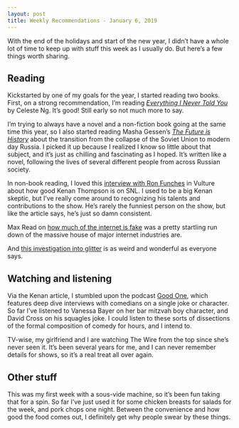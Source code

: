 ```yaml
---
layout: post
title: Weekly Recommendations - January 6, 2019
---
```


With the end of the holidays and start of the new year, I didn’t have a whole lot of time to keep up with stuff this week as I usually do. But here’s a few things worth sharing.

<!--more-->

## Reading
Kickstarted by one of my goals for the year, I started reading two books. First, on a strong recommendation, I’m reading *[Everything I Never Told You](https://www.celesteng.com/everything-i-never-told-you/)* by Celeste Ng. It’s good! Still early so not much more to say.

I’m trying to always have a novel and a non-fiction book going at the same time this year, so I also started reading Masha Gessen’s *[The Future is History](https://www.penguinrandomhouse.com/books/318687/the-future-is-history-by-masha-gessen/9781594634543/)* about the transition from the collapse of the Soviet Union to modern day Russia. I picked it up because I realized I know so little about that subject, and it’s just as chilling and fascinating as I hoped. It’s written like a novel, following the lives of several different people from across Russian society. 

In non-book reading, I loved this [interview with Ron Funches](https://www.vulture.com/2019/01/ron-funches-kenan-thompson-snl-underrated-interview.html) in Vulture about how good Kenan Thompson is on SNL. I used to be a big Kenan skeptic, but I’ve really come around to recognizing his talents and contributions to the show. He’s rarely the funniest person on the show, but like the article says, he’s just so damn consistent.

Max Read on [how much of the internet is fake](http://nymag.com/intelligencer/2018/12/how-much-of-the-internet-is-fake.html) was a pretty startling run down of the massive house of major internet industries are. 

And [this investigation into glitter](https://www.nytimes.com/2018/12/21/style/glitter-factory.html) is as weird and wonderful as everyone says.

## Watching and listening
Via the Kenan article, I stumbled upon the podcast [Good One](https://headgum.com/good-one-a-podcast-about-jokes), which features deep dive interviews with comedians on a single joke or character. So far I’ve listened to Vanessa Bayer on her bar mitzvah boy character, and David Cross on his squagles joke. I could listen to these sorts of dissections of the formal composition of comedy for hours, and I intend to.

TV-wise, my girlfriend and I are watching The Wire from the top since she’s never seen it. It’s been several years for me, and I can never remember details for shows, so it’s a real treat all over again.

## Other stuff
This was my first week with a sous-vide machine, so it’s been fun taking that for a spin. So far I’ve just used it for some chicken breasts for salads for the week, and pork chops one night. Between the convenience and how good the food comes out, I definitely get why people swear by these things.

